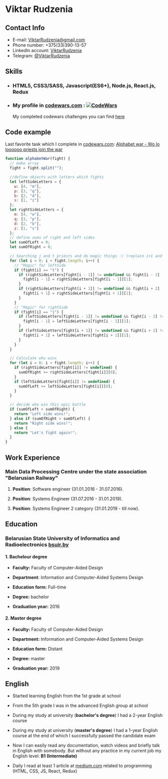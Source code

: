# **Viktar Rudzenia**

## **Contact Info**

- E-mail: ViktarRudzenia@gmail.com
- Phone number: +375(33)390-13-57
- LinkedIn account: [ViktarRudzenia](https://www.linkedin.com/in/viktarrudzenia/)
- Telegram: [@ViktarRudzenia](https://t.me/ViktarRudzenia)

## **Skills**

- ### HTML5, CSS3/SASS, Javascript(ES6+), Node.js, React.js, Redux

- ### My profile in [codewars.com](https://www.codewars.com/users/Viktarrudzenia) : [![CodeWars](https://www.codewars.com/users/Viktarrudzenia/badges/large)](https://www.codewars.com/users/Viktarrudzenia)
  My completed codewars challenges you can find [here](https://github.com/Viktarrudzenia/codewars "Completed CodeWars Challenges")

## **Code example**

Last favorite task which I complete in [codewars.com](https://www.codewars.com/ "codewars.com"): [Alphabet war - Wo lo loooooo priests join the war](https://www.codewars.com/kata/59473c0a952ac9b463000064 "Alphabet war - Wo lo loooooo priests join the war")

```javascript
function alphabetWar(fight) {
  // make array
  fight = fight.split("");

  //define objects with letters which fights
  let leftSideLetters = {
    w: [4, "m"],
    p: [3, "q"],
    b: [2, "d"],
    s: [1, "z"]
  };
  let rightSideLetters = {
    m: [4, "w"],
    q: [3, "p"],
    d: [2, "b"],
    z: [1, "s"]
  };
  // define sums of right and left sides
  let sumOfLeft = 0;
  let sumOfRight = 0;

  // Searching j and t priests and do magic things :) (replace i+1 and i - 1)
  for (let i = 0; i < fight.length; i++) {
    // "Magic" for leftSide
    if (fight[i] == "t") {
      if (rightSideLetters[fight[i - 1]] != undefined && fight[i - 2] != "j") {
        fight[i - 1] = rightSideLetters[fight[i - 1]][1];
      }
      if (rightSideLetters[fight[i + 1]] != undefined && fight[i + 2] != "j") {
        fight[i + 1] = rightSideLetters[fight[i + 1]][1];
      }
    }
    // "Magic" for rightSide
    if (fight[i] == "j") {
      if (leftSideLetters[fight[i - 1]] != undefined && fight[i - 2] != "t") {
        fight[i - 1] = leftSideLetters[fight[i - 1]][1];
      }
      if (leftSideLetters[fight[i + 1]] != undefined && fight[i + 2] != "t") {
        fight[i + 1] = leftSideLetters[fight[i + 1]][1];
      }
    }
  }

  // Calculate who wins
  for (let i = 0; i < fight.length; i++) {
    if (rightSideLetters[fight[i]] != undefined) {
      sumOfRight += rightSideLetters[fight[i]][0];
    }
    if (leftSideLetters[fight[i]] != undefined) {
      sumOfLeft += leftSideLetters[fight[i]][0];
    }
  }

  // decide who win this epic battle
  if (sumOfLeft > sumOfRight) {
    return "Left side wins!";
  } else if (sumOfRight > sumOfLeft) {
    return "Right side wins!";
  } else {
    return "Let's fight again!";
  }
}
```

## **Work Experience**

### Main Data Processing Centre under the state association "Belarusian Railway"

1. **Position**: Software engineer (31.01.2016 - 31.07.2016).

2. **Position**: Systems Engineer (31.07.2016 - 31.01.2019).

3. **Position**: Systems Engineer 2 category (31.01.2019 - till now).

## **Education**

### Belarusian State University of Informatics and Radioelectronics [bsuir.by](https://www.bsuir.by/ "BSUIR.by")

#### 1\. Bachelour degree

- **Faculty:** Faculty of Computer-Aided Design

- **Department**: Information and Computer-Aided Systems Design

- **Education form:** Full-time

- **Degree:** bachelor

- **Graduation year:** 2016

#### 2\. Master degree

- **Faculty:** Faculty of Computer-Aided Design

- **Department:** Information and Computer-Aided Systems Design

- **Education form:** Distant

- **Degree:** master

- **Graduation year:** 2019

## **English**

- Started learning English from the 1st grade at school

- From the 5th grade I was in the advanced English group at school

- During my study at university (**bachelor's degree**) I had a 2-year English course

- During my study at university (**master's degree**) I had a 1-year English course at the end of which I successfully passed the candidate exam

- Now I can easily read any documentation, watch videos and briefly talk in English with somebody. But without any practice in my current job my English level: **B1 (Intermediate)**

- Daily I read at least 1 article at [medium.com](https://medium.com/ "medium.com") related to programming (HTML, CSS, JS, React, Redux)
